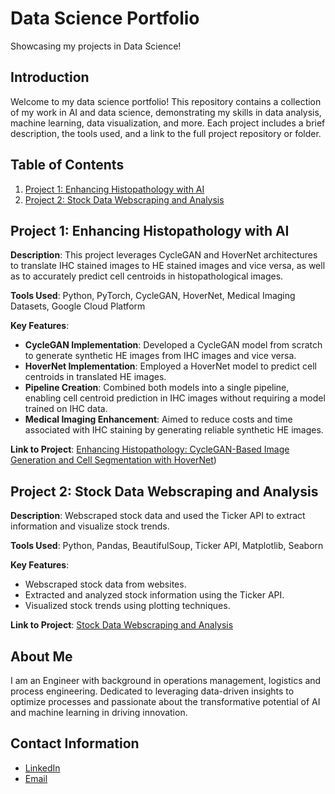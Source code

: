 # Data Science Portfolio
Showcasing my projects in Data Science!

## Introduction
Welcome to my data science portfolio! This repository contains a collection of my work in AI and data science, demonstrating my skills in data analysis, machine learning, data visualization, and more. Each project includes a brief description, the tools used, and a link to the full project repository or folder.

## Table of Contents
1. [Project 1: Enhancing Histopathology with AI](#project-1-enhancing-histopathology-with-ai)
2. [Project 2: Stock Data Webscraping and Analysis](#project-2-stock-data-webscraping-and-analysis)

## Project 1: Enhancing Histopathology with AI

**Description**: This project leverages CycleGAN and HoverNet architectures to translate IHC stained images to HE stained images and vice versa, as well as to accurately predict cell centroids in histopathological images.

**Tools Used**: Python, PyTorch, CycleGAN, HoverNet, Medical Imaging Datasets, Google Cloud Platform

**Key Features**:
- **CycleGAN Implementation**: Developed a CycleGAN model from scratch to generate synthetic HE images from IHC images and vice versa.
- **HoverNet Implementation**: Employed a HoverNet model to predict cell centroids in translated HE images.
- **Pipeline Creation**: Combined both models into a single pipeline, enabling cell centroid prediction in IHC images without requiring a model trained on IHC data.
- **Medical Imaging Enhancement**: Aimed to reduce costs and time associated with IHC staining by generating reliable synthetic HE images.

**Link to Project**: [Enhancing Histopathology: CycleGAN-Based Image Generation and Cell Segmentation with HoverNet](https://github.com/Jorge-G-P/IHC_HE_GenAI))

## Project 2: Stock Data Webscraping and Analysis

**Description**: Webscraped stock data and used the Ticker API to extract information and visualize stock trends.

**Tools Used**: Python, Pandas, BeautifulSoup, Ticker API, Matplotlib, Seaborn

**Key Features**:
- Webscraped stock data from websites.
- Extracted and analyzed stock information using the Ticker API.
- Visualized stock trends using plotting techniques.

**Link to Project**: [Stock Data Webscraping and Analysis](https://github.com/yourusername/data-science-portfolio/tree/main/stock-data-webscraping)

## About Me
I am an Engineer with background in operations management, logistics and process engineering. Dedicated to leveraging data-driven insights to optimize processes and passionate about the transformative potential of AI and machine learning in driving innovation.

## Contact Information
- [LinkedIn](www.linkedin.com/in/joão-pedro-vieira-1369a51b6)
- [Email](joaopedrosspvieira@gmail.com)
